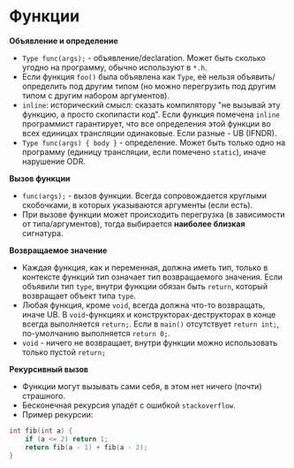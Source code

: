 # Функции

**Объявление и определение**

* `Type func(args);` - объявление/declaration. Может быть сколько угодно на программу,
  обычно используют в `*.h`.
* Если функция `foo()` была объявлена как `Type`, её нельзя объявить/определить под другим
  типом (но можно перегрузить под другим типом с другим набором аргументов).
* `inline`: исторический смысл: сказать компилятору "не вызывай эту функцию, а просто скопипасти
  код". Если функция помечена `inline` программист гарантирует, что все определения этой функции во
  всех единицах трансляции одинаковые. Если разные - UB (IFNDR).
* `Type func(args) { body }` - определение. Может быть только одно на программу (единицу
  трансляции, если помечено `static`), иначе нарушение ODR.

**Вызов функции**

* `func(args);` - вызов функции. Всегда сопровождается круглыми скобочками, в которых указываются
  аргументы (если есть).
* При вызове функции может происходить перегрузка (в зависимости от типа/аргументов), тогда
  выбирается **наиболее близкая** сигнатура.

**Возвращаемое значение**

* Каждая функция, как и переменная, должна иметь тип, только в контексте функций тип означает тип
  возвращаемого значения. Если объявили тип `type`, внутри функции обязан быть `return`, который
  возвращает объект типа `type`.
* Любая функция, кроме `void`, всегда должна что-то возвращать, иначе UB. В `void`-функциях и
  конструкторах-деструкторах в конце всегда выполняется `return;`. Если в `main()`
  отсутствует `return int;`, по-умолчанию выполняется `return 0;`.
* `void` - ничего не возвращает, внутри функции можно использовать только пустой `return;`

**Рекурсивный вызов**

* Функции могут вызывать сами себя, в этом нет ничего (почти) страшного.
* Бесконечная рекурсия упадёт с ошибкой `stackoverflow`.
* Пример рекурсии:

```c++
int fib(int a) {
    if (a <= 2) return 1;
    return fib(a - 1) + fib(a - 2);
}
```
